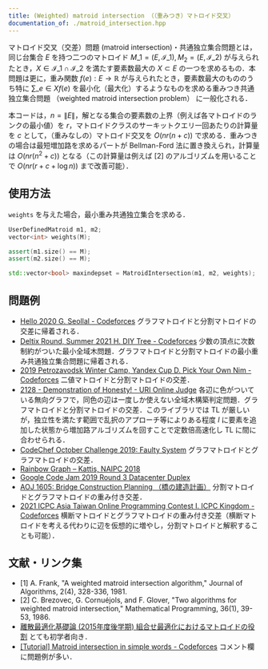 ```yaml
---
title: (Weighted) matroid intersection （（重みつき）マトロイド交叉）
documentation_of: ./matroid_intersection.hpp
---
```


マトロイド交叉（交差）問題 (matroid intersection)・共通独立集合問題とは，同じ台集合 $E$ を持つ二つのマトロイド
$M\_{1} = (E, \mathcal{I}\_{1}), M_{2} = (E, \mathcal{I}\_{2})$ が与えられたとき，$X \in \mathcal{I}\_{1} \cap \mathcal{I}\_{2}$ を満たす要素数最大の $X \subset E$ の一つを求めるもの．本問題は更に，重み関数 $f(e) : E \rightarrow \mathbb{R}$ が与えられたとき，要素数最大のもののうち特に $\sum\_{e \in X} f(e)$ を最小化（最大化）するようなものを求める重みつき共通独立集合問題 （weighted matroid intersection problem） に一般化される．

本コードは，$n = \|E\|$，解となる集合の要素数の上界（例えば各マトロイドのランクの最小値）を $r$，マトロイドクラスのサーキットクエリ一回あたりの計算量を $c$ として，（重みなしの）マトロイド交叉を $O(nr(n + c))$ で求める．重みつきの場合は最短増加路を求めるパートが Bellman-Ford 法に置き換えられ，計算量は $O(nr(n^2 + c))$ となる（この計算量は例えば [2] のアルゴリズムを用いることで $O(nr(r + c + \log n))$ まで改善可能）．

## 使用方法

`weights` を与えた場合，最小重み共通独立集合を求める．

```cpp
UserDefinedMatroid m1, m2;
vector<int> weights(M);

assert(m1.size() == M);
assert(m2.size() == M);

std::vector<bool> maxindepset = MatroidIntersection(m1, m2, weights);
```

## 問題例

- [Hello 2020 G. Seollal - Codeforces](https://codeforces.com/contest/1284/problem/G) グラフマトロイドと分割マトロイドの交差に帰着される．
- [Deltix Round, Summer 2021 H. DIY Tree - Codeforces](https://codeforces.com/contest/1556/problem/H) 少数の頂点に次数制約がついた最小全域木問題．グラフマトロイドと分割マトロイドの最小重み共通独立集合問題に帰着される．
- [2019 Petrozavodsk Winter Camp, Yandex Cup D. Pick Your Own Nim - Codeforces](https://codeforces.com/gym/102156/problem/D) 二値マトロイドと分割マトロイドの交差．
- [2128 - Demonstration of Honesty! - URI Online Judge](https://www.urionlinejudge.com.br/judge/en/problems/view/2128) 各辺に色がついている無向グラフで，同色の辺は一度しか使えない全域木構築判定問題．グラフマトロイドと分割マトロイドの交差．このライブラリでは TL が厳しいが，独立性を満たす範囲で乱択のアプローチ等によりある程度 $I$ に要素を追加した状態から増加路アルゴリズムを回すことで定数倍高速化し TL に間に合わせられる．
- [CodeChef October Challenge 2019: Faulty System](https://www.codechef.com/problems/CNNCT2) グラフマトロイドとグラフマトロイドの交差．
- [Rainbow Graph – Kattis, NAIPC 2018](https://naipc18.kattis.com/problems/rainbowgraph)
- [Google Code Jam 2019 Round 3 Datacenter Duplex](https://codingcompetitions.withgoogle.com/codejam/round/0000000000051707/0000000000158f1c)
- [AOJ 1605: Bridge Construction Planning （橋の建造計画）](https://judge.u-aizu.ac.jp/onlinejudge/description.jsp?id=1605&lang=ja) 分割マトロイドとグラフマトロイドの重み付き交差．
- [2021 ICPC Asia Taiwan Online Programming Contest I. ICPC Kingdom - Codeforces](http://codeforces.com/gym/103373/problem/I) 横断マトロイドとグラフマトロイドの重み付き交差（横断マトロイドを考える代わりに辺を仮想的に増やし，分割マトロイドと解釈することも可能）．

## 文献・リンク集

- [1] A. Frank, "A weighted matroid intersection algorithm,"
  Journal of Algorithms, 2(4), 328-336, 1981.
- [2] C. Brezovec, G. Cornuéjols, and F. Glover, "Two algorithms for weighted matroid intersection,"
  Mathematical Programming, 36(1), 39-53, 1986.
- [離散最適化基礎論 (2015年度後学期) 組合せ最適化におけるマトロイドの役割](http://dopal.cs.uec.ac.jp/okamotoy/lect/2015/matroid/) とても初学者向き．
- [[Tutorial] Matroid intersection in simple words - Codeforces](https://codeforces.com/blog/entry/69287) コメント欄に問題例が多い．
